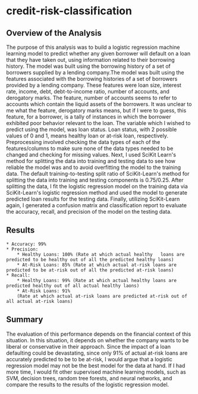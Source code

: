 # credit-risk-classification
## Overview of the Analysis
The purpose of this analysis was to build a logistic regression machine learning model to predict whether any given borrower will default on a loan that they have taken out, using information related to their borrowing history. The model was built using the borrowing history of a set of borrowers supplied by a lending company.The model was built using the features associated with the borrowing histories of a set of borrowers provided by a lending company. These features were loan size, interest rate, income, debt, debt-to-income ratio, number of accounts, and derogatory marks. The feature, number of accounts seems to refer to accounts which contain the liquid assets of the borrowers. It was unclear to me what the feature, derogatory marks means, but if I were to guess, this feature, for a borrower, is a tally of instances in which the borrower exhibited poor behavior relevant to the loan. The variable which I wished to predict using the model, was loan status. Loan status, with 2 possible values of 0 and 1, means healthy loan or at-risk loan, respectively. Preprocessing involved checking the data types of each of the features/columns to make sure none of the data types needed to be changed and checking for missing values. Next, I used SciKit Learn's method for splitting the data into training and testing data to see how reliable the model was and to avoid overfitting the model to the training data. The default training-to-testing split ratio of SciKit-Learn's method for splitting the data into training and testing components is 0.75/0.25. After splitting the data, I fit the logistic regression model on the training data via SciKit-Learn's logistic regression method and used the model to generate predicted loan results for the testing data. Finally, utilizing SciKit-Learn again, I generated a confusion matrix and classification report to evaluate the accuracy, recall, and precision of the model on the testing data. 
## Results
    * Accuracy: 99%
    * Precision:
        * Healthy Loans: 100% (Rate at which actual healthy   loans are predicted to be healthy out of all the predicted healthy loans)
        * At-Risk Loans: 85% (Rate at which actual at-risk loans are predicted to be at-risk out of all the predicted at-risk loans)
    * Recall:
        * Healthy Loans: 99% (Rate at which actual healthy loans are predicted healthy out of all actual healthy laons)
        * At-Risk Loans: 91% 
        (Rate at which actual at-risk loans are predicted at-risk out of all actual at-risk loans)
## Summary
The evaluation of this performance depends on the financial context of this situation. In this situation, it depends on whether the company wants to be liberal or conservative in their approach. Since the impact of a loan defaulting could be devastating, since only 91% of actual at-risk loans are accurately predicted to be to be at-risk, I would argue that a logistic regression model may not be the best model for the data at hand. If I had more time, I would fit other supervised machine learning models, such as SVM, decision trees, random tree forests, and neural networks, and compare the results to the results of the logistic regression model. 
